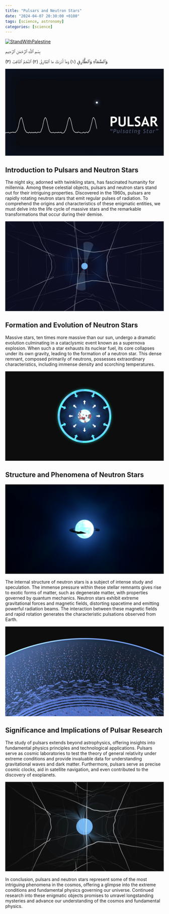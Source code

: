 ```yaml
---
title: "Pulsars and Neutron Stars"
date: "2024-04-07 20:30:00 +0100"
tags: [science, astronomy]
categories: [science]
---
```

[![StandWithPalestine](https://raw.githubusercontent.com/Safouene1/support-palestine-banner/master/StandWithPalestine.svg)](https://techforpalestine.org/learn-more)

بِسْمِ ٱللَّٰهِ ٱلرَّحْمَٰنِ ٱلرَّحِيمِ

َوَٱلسَّمَآءِ وَٱلطَّارِقِ (١) وَمَآ أَدْرَىٰكَ مَا ٱلطَّارِقُ (٢) ٱلنَّجْمُ ٱلثَّاقِبُ (٣)

![Pulsars](assets/img/pulsars/1.png)

## Introduction to Pulsars and Neutron Stars

The night sky, adorned with twinkling stars, has fascinated humanity for millennia. Among these celestial objects, pulsars and neutron stars stand out for their intriguing properties. Discovered in the 1960s, pulsars are rapidly rotating neutron stars that emit regular pulses of radiation. To comprehend the origins and characteristics of these enigmatic entities, we must delve into the life cycle of massive stars and the remarkable transformations that occur during their demise.

![Pulsars](assets/img/pulsars/5.png)

## Formation and Evolution of Neutron Stars

Massive stars, ten times more massive than our sun, undergo a dramatic evolution culminating in a cataclysmic event known as a supernova explosion. When such a star exhausts its nuclear fuel, its core collapses under its own gravity, leading to the formation of a neutron star. This dense remnant, composed primarily of neutrons, possesses extraordinary characteristics, including immense density and scorching temperatures.

![Pulsars](assets/img/pulsars/2.png)

## Structure and Phenomena of Neutron Stars

![Pulsars](assets/img/pulsars/3.png)

The internal structure of neutron stars is a subject of intense study and speculation. The immense pressure within these stellar remnants gives rise to exotic forms of matter, such as degenerate matter, with properties governed by quantum mechanics. Neutron stars exhibit extreme gravitational forces and magnetic fields, distorting spacetime and emitting powerful radiation beams. The interaction between these magnetic fields and rapid rotation generates the characteristic pulsations observed from Earth.

![Pulsars](assets/img/pulsars/4.png)

## Significance and Implications of Pulsar Research

The study of pulsars extends beyond astrophysics, offering insights into fundamental physics principles and technological applications. Pulsars serve as cosmic laboratories to test the theory of general relativity under extreme conditions and provide invaluable data for understanding gravitational waves and dark matter. Furthermore, pulsars serve as precise cosmic clocks, aid in satellite navigation, and even contributed to the discovery of exoplanets.

![Pulsars](assets/img/pulsars/6.png)

In conclusion, pulsars and neutron stars represent some of the most intriguing phenomena in the cosmos, offering a glimpse into the extreme conditions and fundamental physics governing our universe. Continued research into these enigmatic objects promises to unravel longstanding mysteries and advance our understanding of the cosmos and fundamental physics.